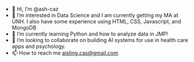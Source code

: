 - 👋 Hi, I’m @ash-caz
- 👀 I’m interested in Data Science and I am currently getting my MA at UNH. I also have some experience using HTML, CSS, Javascript, and MongoDB
- 🌱 I’m currently learning Python and how to analyze data in JMP!
- 💞️ I’m looking to collaborate on building AI systems for use in health care apps and psychology.
- 📫 How to reach me aisling.cas@gmail.com

<!---
ash-caz/ash-caz is a ✨ special ✨ repository because its `README.md` (this file) appears on your GitHub profile.
You can click the Preview link to take a look at your changes.
--->

